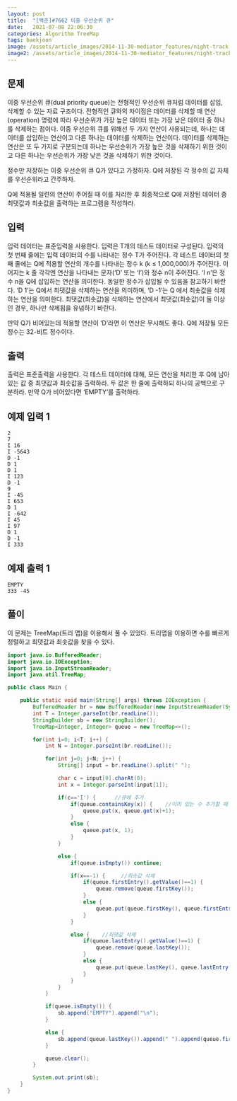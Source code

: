 ```yaml
---
layout: post
title:  "[백준]#7662 이중 우선순위 큐"
date:   2021-07-08 22:06:30
categories: Algorithm TreeMap
tags: baekjoon
image: /assets/article_images/2014-11-30-mediator_features/night-track.JPG
image2: /assets/article_images/2014-11-30-mediator_features/night-track-mobile.JPG
---
```


문제
--------------------

이중 우선순위 큐(dual priority queue)는 전형적인 우선순위 큐처럼 데이터를 삽입, 삭제할 수 있는 자료 구조이다. 전형적인 큐와의 차이점은 데이터를 삭제할 때 연산(operation) 명령에 따라 우선순위가 가장 높은 데이터 또는 가장 낮은 데이터 중 하나를 삭제하는 점이다. 이중 우선순위 큐를 위해선 두 가지 연산이 사용되는데, 하나는 데이터를 삽입하는 연산이고 다른 하나는 데이터를 삭제하는 연산이다. 데이터를 삭제하는 연산은 또 두 가지로 구분되는데 하나는 우선순위가 가장 높은 것을 삭제하기 위한 것이고 다른 하나는 우선순위가 가장 낮은 것을 삭제하기 위한 것이다. 

정수만 저장하는 이중 우선순위 큐 Q가 있다고 가정하자. Q에 저장된 각 정수의 값 자체를 우선순위라고 간주하자. 

Q에 적용될 일련의 연산이 주어질 때 이를 처리한 후 최종적으로 Q에 저장된 데이터 중 최댓값과 최솟값을 출력하는 프로그램을 작성하라.

입력
---------------------------

입력 데이터는 표준입력을 사용한다. 입력은 T개의 테스트 데이터로 구성된다. 입력의 첫 번째 줄에는 입력 데이터의 수를 나타내는 정수 T가 주어진다. 각 테스트 데이터의 첫째 줄에는 Q에 적용할 연산의 개수를 나타내는 정수 k (k ≤ 1,000,000)가 주어진다. 이어지는 k 줄 각각엔 연산을 나타내는 문자(‘D’ 또는 ‘I’)와 정수 n이 주어진다. ‘I n’은 정수 n을 Q에 삽입하는 연산을 의미한다. 동일한 정수가 삽입될 수 있음을 참고하기 바란다. ‘D 1’는 Q에서 최댓값을 삭제하는 연산을 의미하며, ‘D -1’는 Q 에서 최솟값을 삭제하는 연산을 의미한다. 최댓값(최솟값)을 삭제하는 연산에서 최댓값(최솟값)이 둘 이상인 경우, 하나만 삭제됨을 유념하기 바란다.

만약 Q가 비어있는데 적용할 연산이 ‘D’라면 이 연산은 무시해도 좋다. Q에 저장될 모든 정수는 32-비트 정수이다. 

출력
----------------

출력은 표준출력을 사용한다. 각 테스트 데이터에 대해, 모든 연산을 처리한 후 Q에 남아 있는 값 중 최댓값과 최솟값을 출력하라. 두 값은 한 줄에 출력하되 하나의 공백으로 구분하라. 만약 Q가 비어있다면 ‘EMPTY’를 출력하라.

예제 입력 1 
----------------------

```
2
7
I 16
I -5643
D -1
D 1
D 1
I 123
D -1
9
I -45
I 653
D 1
I -642
I 45
I 97
D 1
D -1
I 333
```

예제 출력 1 
------------------------

```
EMPTY
333 -45
```

풀이
--------------------------

이 문제는 TreeMap(트리 맵)을 이용해서 풀 수 있었다. 트리맵을 이용하면 수를 빠르게 정렬하고 최댓값과 최솟값을 찾을 수 있다.

```java
import java.io.BufferedReader;
import java.io.IOException;
import java.io.InputStreamReader;
import java.util.TreeMap;

public class Main {

    public static void main(String[] args) throws IOException {
        BufferedReader br = new BufferedReader(new InputStreamReader(System.in));
        int T = Integer.parseInt(br.readLine());
        StringBuilder sb = new StringBuilder();
        TreeMap<Integer, Integer> queue = new TreeMap<>();

        for(int i=0; i<T; i++) {
            int N = Integer.parseInt(br.readLine());

            for(int j=0; j<N; j++) {
                String[] input = br.readLine().split(" ");

                char c = input[0].charAt(0);
                int x = Integer.parseInt(input[1]);

                if(c=='I') {      //큐에 추가
                    if(queue.containsKey(x)) {    //이미 있는 수 추가할 때
                        queue.put(x, queue.get(x)+1);
                    }
                    else {
                        queue.put(x, 1);
                    }
                }

                else {
                    if(queue.isEmpty()) continue;

                    if(x==-1) {     //최솟값 삭제
                        if(queue.firstEntry().getValue()==1) {
                            queue.remove(queue.firstKey());
                        }
                        else {
                            queue.put(queue.firstKey(), queue.firstEntry().getValue()-1);
                        }
                    }

                    else {    //최댓값 삭제
                        if(queue.lastEntry().getValue()==1) {
                            queue.remove(queue.lastKey());
                        }
                        else {
                            queue.put(queue.lastKey(), queue.lastEntry().getValue()-1);
                        }
                    }
                }
            }

            if(queue.isEmpty()) {
                sb.append("EMPTY").append("\n");
            }

            else {
                sb.append(queue.lastKey()).append(" ").append(queue.firstKey()).append("\n");
            }

            queue.clear();
        }

        System.out.print(sb);
    }
}
```
